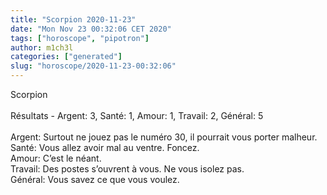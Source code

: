```yaml
---
title: "Scorpion 2020-11-23"
date: "Mon Nov 23 00:32:06 CET 2020"
tags: ["horoscope", "pipotron"]
author: m1ch3l
categories: ["generated"]
slug: "horoscope/2020-11-23-00:32:06"
---
```


Scorpion<br>
<br>
Résultats - Argent: 3, Santé: 1, Amour: 1, Travail: 2, Général: 5<br>
<br>
Argent:  Surtout ne jouez pas le numéro 30, il pourrait vous porter malheur. <br>
Santé:   Vous allez avoir mal au ventre. Foncez.<br>
Amour:   C’est le néant. <br>
Travail: Des postes s’ouvrent à vous. Ne vous isolez pas.<br>
Général: Vous savez ce que vous voulez.<br>
